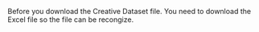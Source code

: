 Before you download the Creative Dataset file. You need to download the Excel file so the file can be recongize. 

